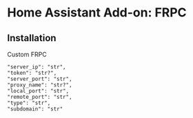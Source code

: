 # Home Assistant Add-on: FRPC

## Installation

Custom FRPC

    "server_ip": "str",
    "token": "str?",
    "server_port": "str",
    "proxy_name": "str?",
    "local_port": "str",
    "remote_port": "str",
    "type": "str",
    "subdomain": "str"